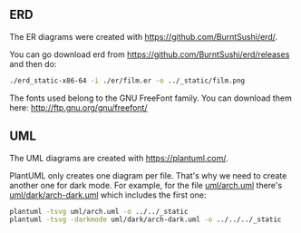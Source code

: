 ## ERD

The ER diagrams were created with https://github.com/BurntSushi/erd/.

You can go download erd from https://github.com/BurntSushi/erd/releases and then do:

```bash
./erd_static-x86-64 -i ./er/film.er -o ../_static/film.png
```

The fonts used belong to the GNU FreeFont family. You can download them here: http://ftp.gnu.org/gnu/freefont/

## UML

The UML diagrams are created with https://plantuml.com/.

PlantUML only creates one diagram per file.
That's why we need to create another one for dark mode.
For example, for the file [uml/arch.uml](uml/arch.uml) there's [uml/dark/arch-dark.uml](uml/dark/arch-dark.uml) which includes the first one:

```bash
plantuml -tsvg uml/arch.uml -o ../../_static
plantuml -tsvg -darkmode uml/dark/arch-dark.uml -o ../../../_static
```
